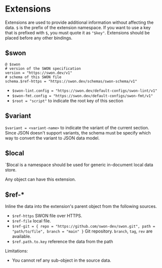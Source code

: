 # Extensions

Extensions are used to provide additional information without affecting the data. `$` is the prefix of the extension namespace. If you want to use a key that is prefixed with `$`, you must quote it as `"$key"`.
Extensions should be placed before any other bindings.

## $swon

```swon
@ $swon
# version of the SWON specification
version = "https://swon.dev/v1"
# schema of this SWON file
schema.$ref-https = "https://swon.dev/schemas/swon-schema/v1"
```

- `$swon-lint.config = "https://swon.dev/default-configs/swon-lint/v1"`
- `$swon-fmt.config = "https://swon.dev/default-configs/swon-fmt/v1"`
- `$root = "script"` to indicate the root key of this section

## $variant

`$variant = <variant-name>` to indicate the variant of the current section.
Since JSON doesn't support variants, the schema must be specify which way to convert the variant to JSON data model.

## $local

`$local is a namespace should be used for generic in-document local data store.

Any object can have this extension.

## $ref-*

Inline the data into the extension's parent object from the following sources.

- `$ref-https` SWON file over HTTPS.
- `$ref-file` local file.
- `$ref-git = { repo = "https://github.com/swon-dev/swon.git", path = "path/to/file", branch = "main" }` Git repository. `branch`, `tag`, `rev` are available.
- `$ref.path.to.key` reference the data from the path

Limitations:

- You cannot ref any sub-object in the source data.
